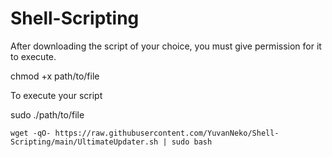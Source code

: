 # Shell-Scripting

After downloading the script of your choice, you must give permission for it to execute.

chmod +x  path/to/file

To execute your script 

sudo ./path/to/file

```wget -qO- https://raw.githubusercontent.com/YuvanNeko/Shell-Scripting/main/UltimateUpdater.sh | sudo bash```
